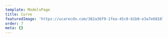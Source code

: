 ```yaml
---
template: ModelsPage
title: Curve
featuredImage: 'https://ucarecdn.com/382a36f9-1fea-45c0-b1b0-e3a7e681071b/'
order: 7
meta: {}
---
```


